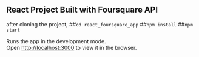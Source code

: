 ## React Project Built with Foursquare API

after cloning the project,
##`cd react_foursquare_app`
##`npm install`
##`npm start`

Runs the app in the development mode.<br>
Open [http://localhost:3000](http://localhost:3000) to view it in the browser.

